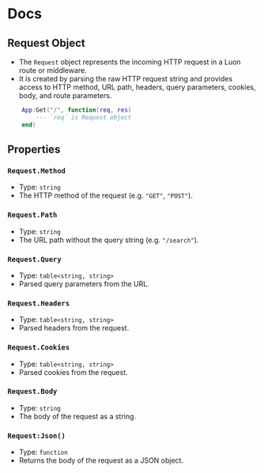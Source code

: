# Docs

## Request Object
- The `Request` object represents the incoming HTTP request in a Luon route or middleware.
- It is created by parsing the raw HTTP request string and provides access to HTTP method, URL path, headers, query parameters, cookies, body, and route parameters.

```lua
    App:Get("/", function(req, res)
        --- `req` is Request object
    end)
```

## Properties

### `Request.Method`
- Type: `string`
- The HTTP method of the request (e.g. `"GET"`, `"POST"`).

### `Request.Path`
- Type: `string`
- The URL path without the query string (e.g. `"/search"`).

### `Request.Query`
- Type: `table<string, string>`
- Parsed query parameters from the URL.

### `Request.Headers`
- Type: `table<string, string>`
- Parsed headers from the request.

### `Request.Cookies`
- Type: `table<string, string>`
- Parsed cookies from the request.

### `Request.Body`
- Type: `string`
- The body of the request as a string.

### `Request:Json()`
- Type: `function`
- Returns the body of the request as a JSON object.
